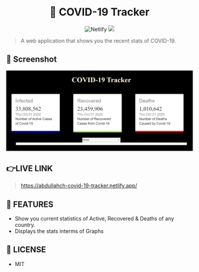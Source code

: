 <div align="center">
	<h1>🦠 COVID-19 Tracker </h1>
	<img alt="Netlify" src="https://img.shields.io/netlify/ef6bec37-0c07-4470-9a0f-7bccafc8aaba?logo=covid-19&logoColor=blue">
<img src="https://img.shields.io/github/license/mashape/apistatus.svg?style=flat-square">
</div>

>A web application that shows you the recent stats of COVID-19.
 
 ## 🎩 Screenshot
  <img src="src\components\mainpage.PNG" alt="covid">

## 👉LIVE LINK
>https://abdullahch-covid-19-tracker.netlify.app/

## 🚀 FEATURES

- Show you current statistics of Active, Recovered & Deaths of any country.
- Displays the stats interms of Graphs

## 🔑 LICENSE

- MIT
